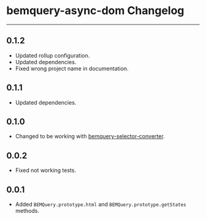 # bemquery-async-dom Changelog

---

## 0.1.2

* Updated rollup configuration.
* Updated dependencies.
* Fixed wrong project name in documentation.

## 0.1.1

* Updated dependencies.

## 0.1.0

* Changed to be working with [bemquery-selector-converter](https://github.com/BEMQuery/bemquery-selector-converter).

## 0.0.2

* Fixed not working tests.

## 0.0.1

* Added `BEMQuery.prototype.html` and `BEMQuery.prototype.getStates` methods.
